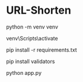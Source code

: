 # URL-Shorten
 python -m venv venv
 
 venv\Scripts\activate
 
 pip install -r requirements.txt
 
  pip install validators
  
  python app.py
